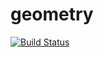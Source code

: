 # geometry

[![Build Status](https://travis-ci.org/VladislavMamonov/geometry.svg?branch=master)](https://travis-ci.org/VladislavMamonov/geometry)